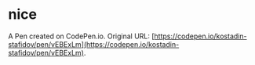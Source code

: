 # nice

A Pen created on CodePen.io. Original URL: [https://codepen.io/kostadin-stafidov/pen/vEBExLm](https://codepen.io/kostadin-stafidov/pen/vEBExLm).

